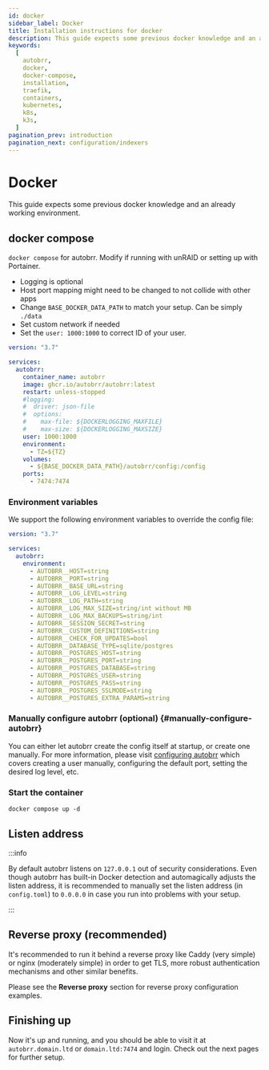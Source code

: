 ```yaml
---
id: docker
sidebar_label: Docker
title: Installation instructions for docker
description: This guide expects some previous docker knowledge and an already working environment.
keywords:
  [
    autobrr,
    docker,
    docker-compose,
    installation,
    traefik,
    containers,
    kubernetes,
    k8s,
    k3s,
  ]
pagination_prev: introduction
pagination_next: configuration/indexers
---
```


# Docker

This guide expects some previous docker knowledge and an already working environment.

## docker compose

`docker compose` for autobrr. Modify if running with unRAID or setting up with Portainer.

- Logging is optional
- Host port mapping might need to be changed to not collide with other apps
- Change `BASE_DOCKER_DATA_PATH` to match your setup. Can be simply `./data`
- Set custom network if needed
- Set the `user: 1000:1000` to correct ID of your user.

```yaml title="docker-compose.yml"
version: "3.7"

services:
  autobrr:
    container_name: autobrr
    image: ghcr.io/autobrr/autobrr:latest
    restart: unless-stopped
    #logging:
    #  driver: json-file
    #  options:
    #    max-file: ${DOCKERLOGGING_MAXFILE}
    #    max-size: ${DOCKERLOGGING_MAXSIZE}
    user: 1000:1000
    environment:
      - TZ=${TZ}
    volumes:
      - ${BASE_DOCKER_DATA_PATH}/autobrr/config:/config
    ports:
      - 7474:7474
```

### Environment variables

We support the following environment variables to override the config file:

```yaml title="docker-compose.yml"
version: "3.7"

services:
  autobrr:
    environment:
      - AUTOBRR__HOST=string
      - AUTOBRR__PORT=string
      - AUTOBRR__BASE_URL=string
      - AUTOBRR__LOG_LEVEL=string
      - AUTOBRR__LOG_PATH=string
      - AUTOBRR__LOG_MAX_SIZE=string/int without MB
      - AUTOBRR__LOG_MAX_BACKUPS=string/int
      - AUTOBRR__SESSION_SECRET=string
      - AUTOBRR__CUSTOM_DEFINITIONS=string
      - AUTOBRR__CHECK_FOR_UPDATES=bool
      - AUTOBRR__DATABASE_TYPE=sqlite/postgres
      - AUTOBRR__POSTGRES_HOST=string
      - AUTOBRR__POSTGRES_PORT=string
      - AUTOBRR__POSTGRES_DATABASE=string
      - AUTOBRR__POSTGRES_USER=string
      - AUTOBRR__POSTGRES_PASS=string
      - AUTOBRR__POSTGRES_SSLMODE=string
      - AUTOBRR__POSTGRES_EXTRA_PARAMS=string
```

### Manually configure autobrr (optional) {#manually-configure-autobrr}

You can either let autobrr create the config itself at startup, or create one manually. For more information, please visit [configuring autobrr](../configuration/autobrr.md) which covers creating a user manually, configuring the default port, setting the desired log level, etc.

### Start the container

```shell
docker compose up -d
```

## Listen address

:::info

By default autobrr listens on `127.0.0.1` out of security considerations. Even though autobrr has built-in Docker detection and automagically adjusts the listen address, it is recommended to manually set the listen address (in `config.toml`) to `0.0.0.0` in case you run into problems with your setup.

:::

## Reverse proxy (recommended)

It's recommended to run it behind a reverse proxy like Caddy (very simple) or nginx (moderately simple) in order to get TLS, more robust authentication mechanisms and other similar benefits.

Please see the **Reverse proxy** section for reverse proxy configuration examples.

## Finishing up

Now it's up and running, and you should be able to visit it at `autobrr.domain.ltd` or `domain.ltd:7474` and login. Check out the next pages for further setup.
